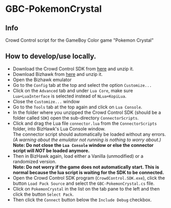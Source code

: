 # GBC-PokemonCrystal

## Info
Crowd Control script for the GameBoy Color game "Pokemon Crystal"

## How to develop/use locally.
- Download the Crowd Control SDK from [here](https://forum.warp.world/t/how-to-setup-and-use-the-crowd-control-sdk/5121) and unzip it.
- Download Bizhawk from [here](http://tasvideos.org/BizHawk.html) and unzip it.
- Open the Bizhawk emulator
- Go to the `Config` tab at the top and select the option `Customize...`
- Click on the `Advanced` tab and under `Lua Core`, make sure `Lua+LuaInterface` is selected instead of `NLua+KopiLua`.
- Close the `Customize...` window
- Go to the `Tools` tab at the top again and click on `Lua Console`.
- In the folder where you unzipped the Crowd Control SDK (should be a folder called `SDK`) open the sub-directory `ConnectorScripts`.
- Click and drag the Lua file `connector.lua` from the `ConnectorScripts` folder, into BizHawk's Lua Console window.<br/>
The connector script should automatically be loaded without any errors. <i>(A warning about the emulator not running is nothing to worry about.)</i><br/>
<b>Note: Do not close the `Lua Console` window or else the connector script will <i>NOT</i> be loaded anymore.</b>
- Then in BizHawk again, load either a Vanilla (unmodified) or a randomized version.<br/>
<b>Note: Do not worry if the game does not automatically start. This is normal because the lua script is waiting for the SDK to be connected.</b>
- Open the Crowd Control SDK program (`CrowdControl.SDK.exe`), click the button `Load Pack Source` and select the `GBC-PokemonCrystal.cs` file.
- Click on `PokemonCrystal` in the list on the tab pane to the left and then click the button `Select Pack`.
- Then click the `Connect` button below the `Include Debug` checkbox.
